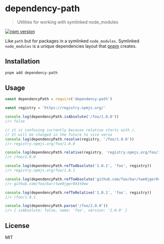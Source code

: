 # dependency-path

> Utilities for working with symlinked node_modules

<!--@shields('npm')-->
[![npm version](https://img.shields.io/npm/v/dependency-path.svg)](https://www.npmjs.com/package/dependency-path)
<!--/@-->

Like `path` but for packages in a symlinked `node_modules`. Symlinked `node_modules` is a unique dependencies layout that
[pnpm](https://github.com/pnpm/pnpm) creates.

## Installation

```sh
pnpm add dependency-path
```

## Usage

<!--@example('./example.js')-->
```js
const dependencyPath = require('dependency-path')

const registry = 'https://registry.npmjs.org/'

console.log(dependencyPath.isAbsolute('/foo/1.0.0'))
//> false

// it is confusing currently because relative starts with /.
// It will be changed in the future to vice versa
console.log(dependencyPath.resolve(registry, '/foo/1.0.0'))
//> registry.npmjs.org/foo/1.0.0

console.log(dependencyPath.relative(registry, 'registry.npmjs.org/foo/1.0.0'))
//> /foo/1.0.0

console.log(dependencyPath.refToAbsolute('1.0.1', 'foo', registry))
//> registry.npmjs.org/foo/1.0.1

console.log(dependencyPath.refToAbsolute('github.com/foo/bar/twe0jger043t0ew', 'foo', registry))
//> github.com/foo/bar/twe0jger043t0ew

console.log(dependencyPath.refToRelative('1.0.1', 'foo', registry))
//> /foo/1.0.1

console.log(dependencyPath.parse('/foo/2.0.0'))
//> { isAbsolute: false, name: 'foo', version: '2.0.0' }
```
<!--/@-->

## License

MIT
